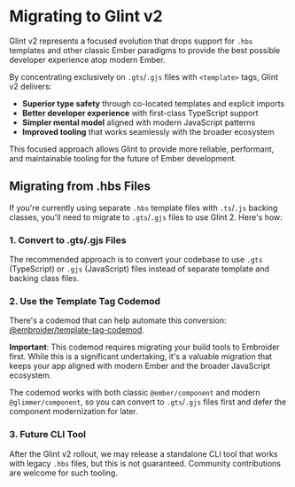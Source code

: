 # Migrating to Glint v2

Glint v2 represents a focused evolution that drops support for `.hbs` templates and other classic Ember paradigms to provide the best possible developer experience atop modern Ember.

By concentrating exclusively on `.gts`/`.gjs` files with `<template>` tags, Glint v2 delivers:

- **Superior type safety** through co-located templates and explicit imports
- **Better developer experience** with first-class TypeScript support
- **Simpler mental model** aligned with modern JavaScript patterns
- **Improved tooling** that works seamlessly with the broader ecosystem

This focused approach allows Glint to provide more reliable, performant, and maintainable tooling for the future of Ember development.

## Migrating from .hbs Files

If you're currently using separate `.hbs` template files with `.ts`/`.js` backing classes, you'll need to migrate to `.gts`/`.gjs` files to use Glint 2. Here's how:

### 1. Convert to .gts/.gjs Files

The recommended approach is to convert your codebase to use `.gts` (TypeScript) or `.gjs` (JavaScript) files instead of separate template and backing class files.

### 2. Use the Template Tag Codemod

There's a codemod that can help automate this conversion: [@embroider/template-tag-codemod](https://www.npmjs.com/package/@embroider/template-tag-codemod).

**Important**: This codemod requires migrating your build tools to Embroider first. While this is a significant undertaking, it's a valuable migration that keeps your app aligned with modern Ember and the broader JavaScript ecosystem.

The codemod works with both classic `@ember/component` and modern `@glimmer/component`, so you can convert to `.gts`/`.gjs` files first and defer the component modernization for later.

### 3. Future CLI Tool

After the Glint v2 rollout, we may release a standalone CLI tool that works with legacy `.hbs` files, but this is not guaranteed. Community contributions are welcome for such tooling.
